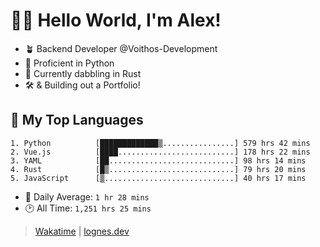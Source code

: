 # 🎷🐛 Hello World, I'm Alex!

- 🪴 Backend Developer @Voithos-Development
- 🐍 Proficient in Python
- 🦀 Currently dabbling in Rust
- 🛠️ & Building out a Portfolio!

## 💚 My Top Languages
```
1. Python          [█████████████▒................] 579 hrs 42 mins
2. Vue.js          [████..........................] 178 hrs 22 mins
3. YAML            [██............................] 98 hrs 14 mins
4. Rust            [█▒............................] 79 hrs 20 mins
5. JavaScript      [▒.............................] 40 hrs 17 mins
```
- 💪 Daily Average: `1 hr 28 mins`
- 🕑 All Time: `1,251 hrs 25 mins`

> [Wakatime](https://wakatime.com/@lognes) | [lognes.dev](https://lognes.dev)